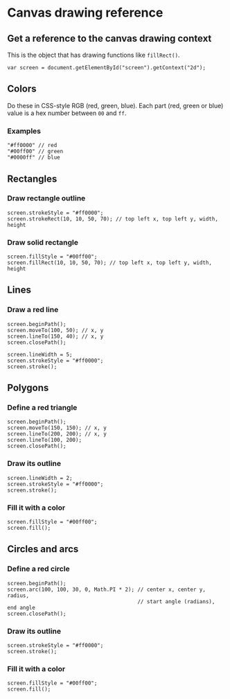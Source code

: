 # Canvas drawing reference

## Get a reference to the canvas drawing context

This is the object that has drawing functions like `fillRect()`.

    var screen = document.getElementById("screen").getContext("2d");

## Colors

Do these in CSS-style RGB (red, green, blue).  Each part (red, green
or blue) value is a hex number between `00` and `ff`.

### Examples

    "#ff0000" // red
    "#00ff00" // green
    "#0000ff" // blue

## Rectangles

### Draw rectangle outline

    screen.strokeStyle = "#ff0000";
    screen.strokeRect(10, 10, 50, 70); // top left x, top left y, width, height

### Draw solid rectangle

    screen.fillStyle = "#00ff00";
    screen.fillRect(10, 10, 50, 70); // top left x, top left y, width, height

## Lines

### Draw a red line

    screen.beginPath();
    screen.moveTo(100, 50); // x, y
    screen.lineTo(150, 40); // x, y
    screen.closePath();

    screen.lineWidth = 5;
    screen.strokeStyle = "#ff0000";
    screen.stroke();

## Polygons

### Define a red triangle

    screen.beginPath();
    screen.moveTo(150, 150); // x, y
    screen.lineTo(200, 200); // x, y
    screen.lineTo(100, 200);
    screen.closePath();

### Draw its outline

    screen.lineWidth = 2;
    screen.strokeStyle = "#ff0000";
    screen.stroke();

### Fill it with a color

    screen.fillStyle = "#00ff00";
    screen.fill();

## Circles and arcs

### Define a red circle

    screen.beginPath();
    screen.arc(100, 100, 30, 0, Math.PI * 2); // center x, center y, radius,
                                              // start angle (radians), end angle
    screen.closePath();

### Draw its outline

    screen.strokeStyle = "#ff0000";
    screen.stroke();

### Fill it with a color

    screen.fillStyle = "#00ff00";
    screen.fill();
